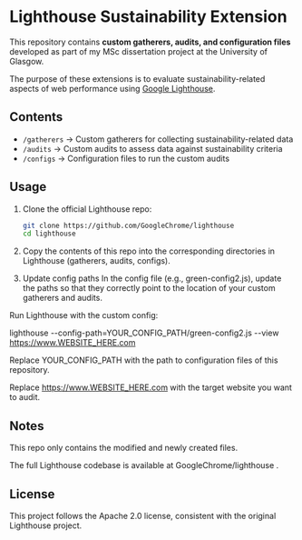 # Lighthouse Sustainability Extension

This repository contains **custom gatherers, audits, and configuration files** developed as part of my MSc dissertation project at the University of Glasgow.  

The purpose of these extensions is to evaluate sustainability-related aspects of web performance using [Google Lighthouse](https://github.com/GoogleChrome/lighthouse).

## Contents
- `/gatherers` → Custom gatherers for collecting sustainability-related data  
- `/audits` → Custom audits to assess data against sustainability criteria  
- `/configs` → Configuration files to run the custom audits  

## Usage
1. Clone the official Lighthouse repo:  
   ```bash
   git clone https://github.com/GoogleChrome/lighthouse
   cd lighthouse
2. Copy the contents of this repo into the corresponding directories in Lighthouse (gatherers, audits, configs).

3. Update config paths
In the config file (e.g., green-config2.js), update the paths so that they correctly point to the location of your custom gatherers and audits.

Run Lighthouse with the custom config:

lighthouse --config-path=YOUR_CONFIG_PATH/green-config2.js --view https://www.WEBSITE_HERE.com


Replace YOUR_CONFIG_PATH with the path to configuration files of this repository.

Replace https://www.WEBSITE_HERE.com with the target website you want to audit.

## Notes

This repo only contains the modified and newly created files.

The full Lighthouse codebase is available at GoogleChrome/lighthouse
.

## License

This project follows the Apache 2.0 license, consistent with the original Lighthouse project.
